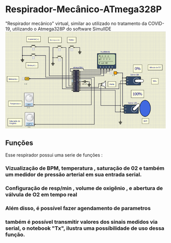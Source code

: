 # Respirador-Mecânico-ATmega328P
"Respirador mecânico" virtual, similar ao utilizado no tratamento da COVID-19, utilizando o Atmega328P do software SimulIDE
![](Sprint_9/resp.PNG)

## Funções
Esse respirador possui uma serie de funções :
### Vizualização de BPM, temperatura , saturação de 02 e também um medidor de pressão arterial em sua entrada serial.
### Configuração de resp/min , volume de oxigênio , e abertura de válvula de O2 em tempo real
### Além disso, é possível fazer agendamento de parametros
### também é possível transmitir valores dos sinais medidos via serial, o notebook "Tx", ilustra uma possíbilidade de uso dessa função.


